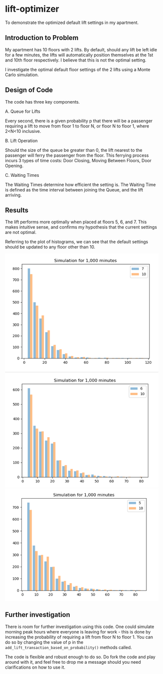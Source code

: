 # lift-optimizer
To demonstrate the optimized default lift settings in my apartment.

## Introduction to Problem
My apartment has 10 floors with 2 lifts. By default, should any lift be left idle for a few minutes, the lifts will automatically position themselves at the 1st and 10th floor respectively. I believe that this is not the optimal setting.

I investigate the optimal default floor settings of the 2 lifts using a Monte Carlo simulation.

## Design of Code
The code has three key components.

A. Queue for Lifts

Every second, there is a given probability p that there will be a passenger requiring a lift to move from floor 1 to floor N, or floor N to floor 1, where 2<N<10 inclusive.

B. Lift Operation

Should the size of the queue be greater than 0, the lift nearest to the passenger will ferry the passenger from the floor. This ferrying process incurs 3 types of time costs: Door Closing, Moving Between Floors, Door Opening.

C. Waiting Times

The Waiting Times determine how efficient the setting is. The Waiting Time is defined as the time interval between joining the Queue, and the lift arriving.

## Results
The lift performs more optimally when placed at floors 5, 6, and 7. This makes intuitive sense, and confirms my hypothesis that the current settings are not optimal. 

Referring to the plot of histograms, we can see that the default settings should be updated to any floor other than 10.

![floor7](/assets/floor7.png)
![floor6](/assets/floor6.png)
![floor5](/assets/floor5.png)

## Further investigation
There is room for further investigation using this code. One could simulate morning peak hours where everyone is leaving for work - this is done by increasing the probability of requiring a lift from floor N to floor 1. You can do so by changing the value of p in the `add_lift_transaction_based_on_probability()` methods called.

The code is flexible and robust enough to do so. Do fork the code and play around with it, and feel free to drop me a message should you need clarifications on how to use it.